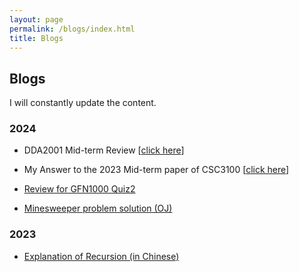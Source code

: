 ```yaml
---
layout: page
permalink: /blogs/index.html
title: Blogs
---
```


## Blogs

I will constantly update the content.

### 2024

- DDA2001 Mid-term Review [[click here](https://baichengdanny.github.io/blogs/DDA2001mid.pdf)]

- My Answer to the 2023 Mid-term paper of CSC3100 [[click here](https://baichengdanny.github.io/blogs/AnswerCSC3100.pdf)]

- [Review for GFN1000 Quiz2](https://baichengdanny.github.io/blogs/GFNQuizReview/)

- [Minesweeper problem solution (OJ)](https://baichengdanny.github.io/blogs/Minesweeper/)

### 2023

- [Explanation of Recursion (in Chinese)](https://baichengdanny.github.io/blogs/Recursion/)

<br>
